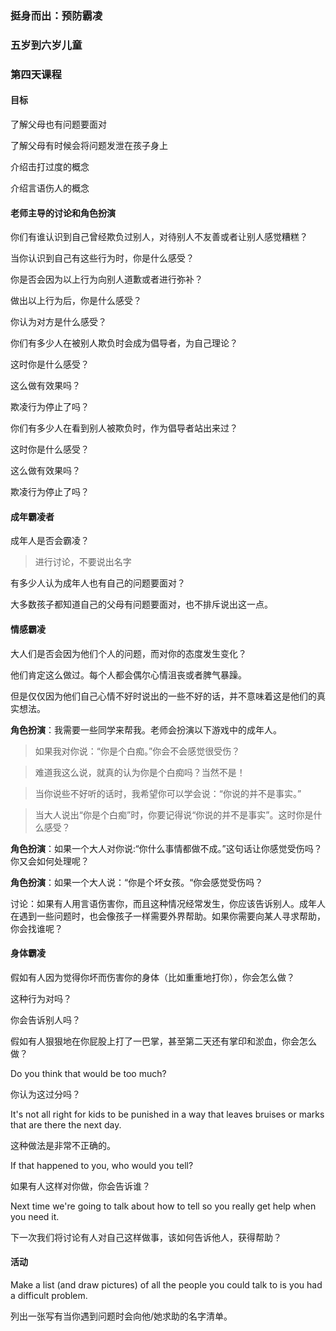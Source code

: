 ### 挺身而出：预防霸凌

### 五岁到六岁儿童

### 第四天课程

#### 目标

了解父母也有问题要面对

了解父母有时候会将问题发泄在孩子身上

介绍击打过度的概念

介绍言语伤人的概念

#### 老师主导的讨论和角色扮演

你们有谁认识到自己曾经欺负过别人，对待别人不友善或者让别人感觉糟糕？

当你认识到自己有这些行为时，你是什么感受？

你是否会因为以上行为向别人道歉或者进行弥补？

做出以上行为后，你是什么感受？

你认为对方是什么感受？

你们有多少人在被别人欺负时会成为倡导者，为自己理论？

这时你是什么感受？

这么做有效果吗？

欺凌行为停止了吗？

你们有多少人在看到别人被欺负时，作为倡导者站出来过？

这时你是什么感受？

这么做有效果吗？

欺凌行为停止了吗？

#### 成年霸凌者

成年人是否会霸凌？

> 进行讨论，不要说出名字

有多少人认为成年人也有自己的问题要面对？

大多数孩子都知道自己的父母有问题要面对，也不排斥说出这一点。

#### 情感霸凌

大人们是否会因为他们个人的问题，而对你的态度发生变化？

他们肯定这么做过。每个人都会偶尔心情沮丧或者脾气暴躁。

但是仅仅因为他们自己心情不好时说出的一些不好的话，并不意味着这是他们的真实想法。

**角色扮演**：我需要一些同学来帮我。老师会扮演以下游戏中的成年人。

> 如果我对你说：“你是个白痴。”你会不会感觉很受伤？

> 难道我这么说，就真的认为你是个白痴吗？当然不是！

> 当你说些不好听的话时，我希望你可以学会说：“你说的并不是事实。”

> 当大人说出“你是个白痴”时，你要记得说“你说的并不是事实”。这时你是什么感受？

**角色扮演**：如果一个大人对你说:“你什么事情都做不成。”这句话让你感觉受伤吗？你又会如何处理呢？

**角色扮演**：如果一个大人说：“你是个坏女孩。“你会感觉受伤吗？

讨论：如果有人用言语伤害你，而且这种情况经常发生，你应该告诉别人。成年人在遇到一些问题时，也会像孩子一样需要外界帮助。如果你需要向某人寻求帮助，你会找谁呢？

#### 身体霸凌

假如有人因为觉得你坏而伤害你的身体（比如重重地打你），你会怎么做？

这种行为对吗？

你会告诉别人吗？

假如有人狠狠地在你屁股上打了一巴掌，甚至第二天还有掌印和淤血，你会怎么做？

Do you think that would be too much?

你认为这过分吗？

It's not all right for kids to be punished in a way that leaves bruises or marks that are there the next day.

这种做法是非常不正确的。

If that happened to you, who would you tell?

如果有人这样对你做，你会告诉谁？

Next time we're going to talk about how to tell so you really get help when you need it.

下一次我们将讨论有人对自己这样做事，该如何告诉他人，获得帮助？

#### 活动

Make a list (and draw pictures) of all the people you could talk to is you had a difficult problem.

列出一张写有当你遇到问题时会向他/她求助的名字清单。

